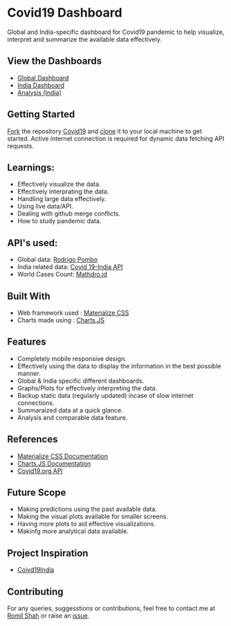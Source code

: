 # Covid19 Dashboard
Global and India-specific dashboard for Covid19 pandemic to help visualize, interpret and summarize the available data effectively.

## View the Dashboards
- [Global Dashboard](https://romilshah525.github.io/Covid19/index.html)
- [India Dashboard](https://romilshah525.github.io/Covid19/india.html)
- [Analysis (India)](https://romilshah525.github.io/Covid19/analysis.html)

## Getting Started
[Fork](https://help.github.com/en/github/getting-started-with-github/fork-a-repo) the repository [Covid19](https://github.com/romilshah525/Covid19) and [clone](https://help.github.com/en/github/creating-cloning-and-archiving-repositories/cloning-a-repository) it to your local machine to get started. Active internet connection is required for dynamic data fetching API requests.

## Learnings:
- Effectively visualize the data.
- Effectively interprating the data.
- Handling large data effectively.
- Using live data/API.
- Dealing with github merge conflicts.
- How to study pandemic data.

## API's used:
- Global data: [Rodrigo Pombo](https://github.com/pomber/covid19)
- India related data: [Covid 19-India API](https://api.covid19india.org/)
- World Cases Count: [Mathdro.id](https://covid19.mathdro.id/api/)

## Built With
- Web framework used : [Materialize CSS](https://materializecss.com/)
- Charts made using : [Charts.JS](https://www.chartjs.org/docs/latest/)

## Features
- Completely mobile responsive design.
- Effectively using the data to display the information in the best possible manner.
- Global & India specific different dashboards.
- Graphs/Plots for effectively interpreting the data.
- Backup static data (regularly updated) incase of slow internet connections.
- Summaraized data at a quick glance.
- Analysis and comparable data feature.

## References
- [Materialize CSS Documentation](https://materializecss.com/)
- [Charts.JS Documentation](https://www.chartjs.org/docs/latest/)
- [Covid19.org API](https://api.covid19india.org/)

## Future Scope
- Making predictions using the past available data.
- Making the visual plots available for smaller screens.
- Having more plots to aid effective visualizations.
- Makinfg more analytical data available.


## Project Inspiration
- [Coivd19India](https://covid19india.org/)


## Contributing
For any queries, suggesstions or contributions, feel free to contact me at [Romil Shah](mailto:romilshah525@gmail.com) or raise an [issue](https://help.github.com/en/enterprise/2.15/user/articles/creating-an-issue).